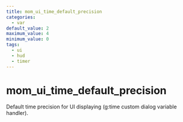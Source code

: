 ```yaml
---
title: mom_ui_time_default_precision
categories:
  - var
default_value: 2
maximum_value: 4
minimum_value: 0
tags:
  - ui
  - hud
  - timer
---
```


# mom_ui_time_default_precision

Default time precision for UI displaying (g:time custom dialog variable handler).
